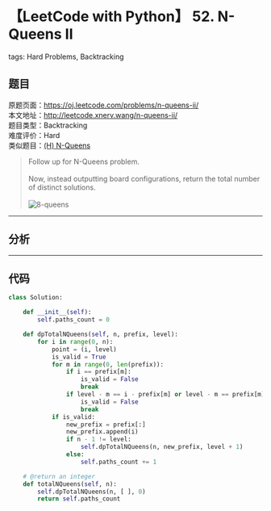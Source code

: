 # 【LeetCode with Python】 52. N-Queens II
tags: Hard Problems, Backtracking

## 题目
原题页面：<https://oj.leetcode.com/problems/n-queens-ii/><br/>
本文地址：<http://leetcode.xnerv.wang/n-queens-ii/><br/>
题目类型：Backtracking<br/>
难度评价：Hard<br/>
类似题目：[(H) N-Queens](/n-queens/)<br/>

> Follow up for N-Queens problem.<br/>
><br/>
> Now, instead outputting board configurations, return the total number of distinct solutions.<br/>
><br/>
> ![8-queens](http://www.leetcode.com/wp-content/uploads/2012/03/8-queens.png)<br/>

<!-- more -->

---
## 分析

---
## 代码
``` python
class Solution:

    def __init__(self):
        self.paths_count = 0

    def dpTotalNQueens(self, n, prefix, level):
        for i in range(0, n):
            point = (i, level)
            is_valid = True
            for m in range(0, len(prefix)):
                if i == prefix[m]:
                    is_valid = False
                    break
                if level - m == i - prefix[m] or level - m == prefix[m] - i:
                    is_valid = False
                    break
            if is_valid:
                new_prefix = prefix[:]
                new_prefix.append(i)
                if n - 1 != level:
                    self.dpTotalNQueens(n, new_prefix, level + 1)
                else:
                    self.paths_count += 1

    # @return an integer
    def totalNQueens(self, n):
        self.dpTotalNQueens(n, [ ], 0)
        return self.paths_count
```
